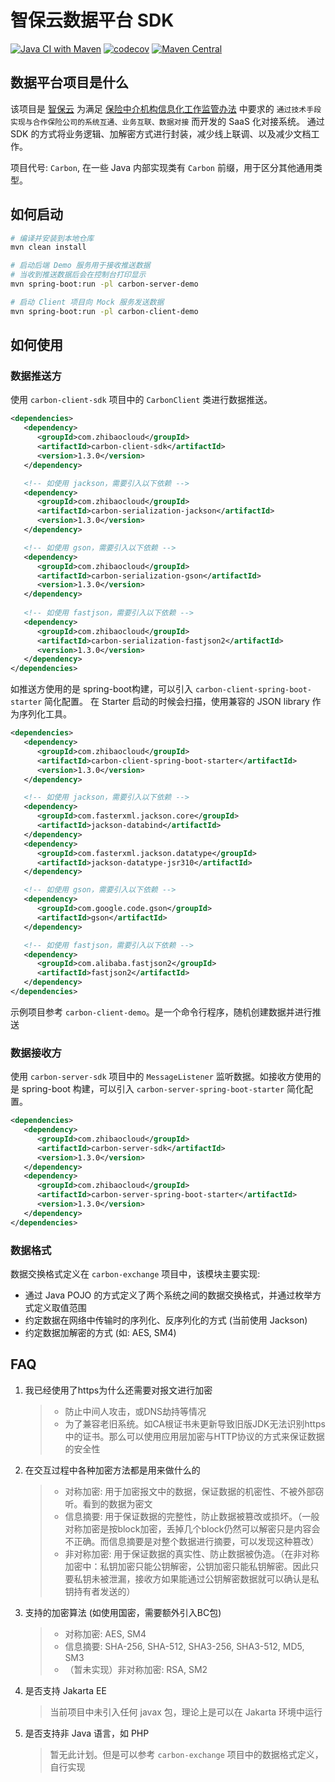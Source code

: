 # 智保云数据平台 SDK

[![Java CI with Maven](https://github.com/zhibaocloud/carbon-integration/actions/workflows/ci.yaml/badge.svg)](https://github.com/zhibaocloud/carbon-integration/actions/workflows/ci.yaml)
[![codecov](https://codecov.io/gh/zhibaocloud/carbon-integration/graph/badge.svg?token=M45BAZQJP7)](https://codecov.io/gh/zhibaocloud/carbon-integration)
[![Maven Central](https://maven-badges.herokuapp.com/maven-central/com.zhibaocloud/carbon-integration/badge.svg)](https://maven-badges.herokuapp.com/maven-central/com.zhibaocloud/carbon-integration)

## 数据平台项目是什么

该项目是 [智保云](https://zhibaocloud.com)
为满足 [保险中介机构信息化工作监管办法](http://www.gov.cn/zhengce/zhengceku/2021-01/13/content_5579627.htm)
中要求的 `通过技术手段实现与合作保险公司的系统互通、业务互联、数据对接` 而开发的 SaaS 化对接系统。
通过 SDK 的方式将业务逻辑、加解密方式进行封装，减少线上联调、以及减少文档工作。

项目代号: `Carbon`, 在一些 Java 内部实现类有 `Carbon` 前缀，用于区分其他通用类型。

## 如何启动

```bash
# 编译并安装到本地仓库
mvn clean install

# 启动后端 Demo 服务用于接收推送数据
# 当收到推送数据后会在控制台打印显示
mvn spring-boot:run -pl carbon-server-demo

# 启动 Client 项目向 Mock 服务发送数据
mvn spring-boot:run -pl carbon-client-demo
```

## 如何使用

### 数据推送方

使用 `carbon-client-sdk` 项目中的 `CarbonClient` 类进行数据推送。

```xml
<dependencies>
   <dependency>
      <groupId>com.zhibaocloud</groupId>
      <artifactId>carbon-client-sdk</artifactId>
      <version>1.3.0</version>
   </dependency>

   <!-- 如使用 jackson，需要引入以下依赖 -->
   <dependency>
      <groupId>com.zhibaocloud</groupId>
      <artifactId>carbon-serialization-jackson</artifactId>
      <version>1.3.0</version>
   </dependency>

   <!-- 如使用 gson，需要引入以下依赖 -->
   <dependency>
      <groupId>com.zhibaocloud</groupId>
      <artifactId>carbon-serialization-gson</artifactId>
      <version>1.3.0</version>
   </dependency>
   
   <!-- 如使用 fastjson，需要引入以下依赖 -->
   <dependency>
      <groupId>com.zhibaocloud</groupId>
      <artifactId>carbon-serialization-fastjson2</artifactId>
      <version>1.3.0</version>
   </dependency>
</dependencies>
```

如推送方使用的是 spring-boot构建，可以引入 `carbon-client-spring-boot-starter` 简化配置。
在 Starter 启动的时候会扫描，使用兼容的 JSON library 作为序列化工具。

```xml
<dependencies>
   <dependency>
      <groupId>com.zhibaocloud</groupId>
      <artifactId>carbon-client-spring-boot-starter</artifactId>
      <version>1.3.0</version>
   </dependency>

   <!-- 如使用 jackson，需要引入以下依赖 -->
   <dependency>
      <groupId>com.fasterxml.jackson.core</groupId>
      <artifactId>jackson-databind</artifactId>
   </dependency>
   <dependency>
      <groupId>com.fasterxml.jackson.datatype</groupId>
      <artifactId>jackson-datatype-jsr310</artifactId>
   </dependency>

   <!-- 如使用 gson，需要引入以下依赖 -->
   <dependency>
      <groupId>com.google.code.gson</groupId>
      <artifactId>gson</artifactId>
   </dependency>

   <!-- 如使用 fastjson，需要引入以下依赖 -->
   <dependency>
      <groupId>com.alibaba.fastjson2</groupId>
      <artifactId>fastjson2</artifactId>
   </dependency>
</dependencies>
```

示例项目参考 `carbon-client-demo`。是一个命令行程序，随机创建数据并进行推送

### 数据接收方

使用 `carbon-server-sdk` 项目中的 `MessageListener` 监听数据。如接收方使用的是 spring-boot
构建，可以引入 `carbon-server-spring-boot-starter` 简化配置。

```xml
<dependencies>
   <dependency>
      <groupId>com.zhibaocloud</groupId>
      <artifactId>carbon-server-sdk</artifactId>
      <version>1.3.0</version>
   </dependency>
   <dependency>
      <groupId>com.zhibaocloud</groupId>
      <artifactId>carbon-server-spring-boot-starter</artifactId>
      <version>1.3.0</version>
   </dependency>
</dependencies>
```

### 数据格式

数据交换格式定义在 `carbon-exchange` 项目中，该模块主要实现:

* 通过 Java POJO 的方式定义了两个系统之间的数据交换格式，并通过枚举方式定义取值范围
* 约定数据在网络中传输时的序列化、反序列化的方式 (当前使用 Jackson)
* 约定数据加解密的方式 (如: AES, SM4)

## FAQ

1. 我已经使用了https为什么还需要对报文进行加密
   > * 防止中间人攻击，或DNS劫持等情况
   > * 为了兼容老旧系统。如CA根证书未更新导致旧版JDK无法识别https中的证书。那么可以使用应用层加密与HTTP协议的方式来保证数据的安全性

2. 在交互过程中各种加密方法都是用来做什么的
   > * 对称加密: 用于加密报文中的数据，保证数据的机密性、不被外部窃听。看到的数据为密文
   > * 信息摘要:
       用于保证数据的完整性，防止数据被篡改或损坏。（一般对称加密是按block加密，丢掉几个block仍然可以解密只是内容会不正确。而信息摘要是对整个数据进行摘要，可以发现这种篡改）
   > * 非对称加密:
       用于保证数据的真实性、防止数据被伪造。（在非对称加密中：私钥加密只能公钥解密，公钥加密只能私钥解密。因此只要私钥未被泄漏，接收方如果能通过公钥解密数据就可以确认是私钥持有者发送的）

3. 支持的加密算法 (如使用国密，需要额外引入BC包)
   > * 对称加密: AES, SM4
   > * 信息摘要: SHA-256, SHA-512, SHA3-256, SHA3-512, MD5, SM3
   > * （暂未实现）非对称加密: RSA, SM2

4. 是否支持 Jakarta EE
   > 当前项目中未引入任何 javax 包，理论上是可以在 Jakarta 环境中运行

5. 是否支持非 Java 语言，如 PHP
   > 暂无此计划。但是可以参考 `carbon-exchange` 项目中的数据格式定义，自行实现

